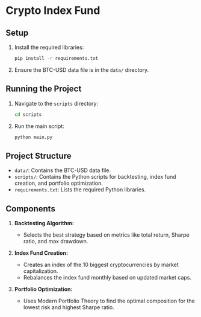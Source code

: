 # Crypto Index Fund

## Setup

1. Install the required libraries:
    ```bash
    pip install -r requirements.txt
    ```

2. Ensure the BTC-USD data file is in the `data/` directory.

## Running the Project

1. Navigate to the `scripts` directory:
    ```bash
    cd scripts
    ```

2. Run the main script:
    ```bash
    python main.py
    ```

## Project Structure

- `data/`: Contains the BTC-USD data file.
- `scripts/`: Contains the Python scripts for backtesting, index fund creation, and portfolio optimization.
- `requirements.txt`: Lists the required Python libraries.

## Components

1. **Backtesting Algorithm:**
   - Selects the best strategy based on metrics like total return, Sharpe ratio, and max drawdown.

2. **Index Fund Creation:**
   - Creates an index of the 10 biggest cryptocurrencies by market capitalization.
   - Rebalances the index fund monthly based on updated market caps.

3. **Portfolio Optimization:**
   - Uses Modern Portfolio Theory to find the optimal composition for the lowest risk and highest Sharpe ratio.
